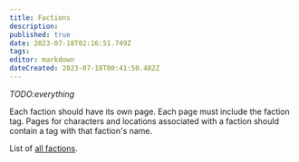 ```yaml
---
title: Factions
description: 
published: true
date: 2023-07-18T02:16:51.749Z
tags: 
editor: markdown
dateCreated: 2023-07-18T00:41:50.482Z
---
```


*TODO:everything*

Each faction should have its own page. Each page must include the faction tag. Pages for characters and locations associated with a faction should contain a tag with that faction's name.

List of [all factions](https://dwiki.whateverishere.net/t/faction?sort=title).